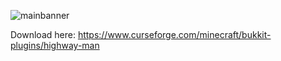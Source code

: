 ![mainbanner](https://i.imgur.com/4rZbzgh.png)

Download here: https://www.curseforge.com/minecraft/bukkit-plugins/highway-man
